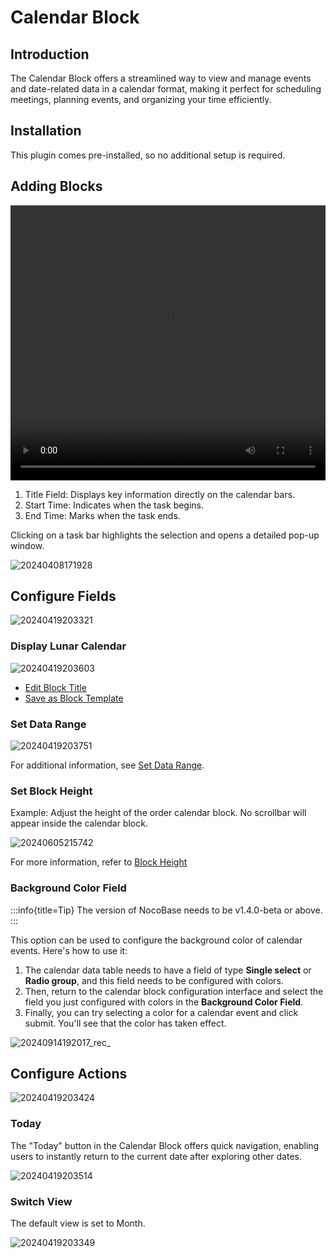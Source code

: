 # Calendar Block

<PluginInfo name="calendar"></PluginInfo>

## Introduction

The Calendar Block offers a streamlined way to view and manage events and date-related data in a calendar format, making it perfect for scheduling meetings, planning events, and organizing your time efficiently.

## Installation

This plugin comes pre-installed, so no additional setup is required.

## Adding Blocks

<video width="100%" height="440" controls>
      <source src="https://static-docs.nocobase.com/20240419201640.mp4" type="video/mp4">
</video>

1. Title Field: Displays key information directly on the calendar bars.
2. Start Time: Indicates when the task begins.
3. End Time: Marks when the task ends.

Clicking on a task bar highlights the selection and opens a detailed pop-up window.

![20240408171928](https://static-docs.nocobase.com/20240408171928.png)

## Configure Fields

![20240419203321](https://static-docs.nocobase.com/20240419203321.png)

### Display Lunar Calendar

![20240419203603](https://static-docs.nocobase.com/20240419203603.png)

- [Edit Block Title](/handbook/ui/blocks/block-settings/block-title)
- [Save as Block Template](/handbook/ui/blocks/block-settings/block-template)

### Set Data Range

![20240419203751](https://static-docs.nocobase.com/20240419203751.png)

For additional information, see [Set Data Range](/handbook/ui/blocks/block-settings/data-scope).

### Set Block Height

Example: Adjust the height of the order calendar block. No scrollbar will appear inside the calendar block.

![20240605215742](https://static-docs.nocobase.com/20240605215742.gif)

For more information, refer to [Block Height](/handbook/ui/blocks/block-settings/block-height)

### Background Color Field

:::info{title=Tip}
The version of NocoBase needs to be v1.4.0-beta or above.
:::

This option can be used to configure the background color of calendar events. Here's how to use it:

1. The calendar data table needs to have a field of type **Single select** or **Radio group**, and this field needs to be configured with colors.
2. Then, return to the calendar block configuration interface and select the field you just configured with colors in the **Background Color Field**.
3. Finally, you can try selecting a color for a calendar event and click submit. You'll see that the color has taken effect.

![20240914192017_rec_](https://static-docs.nocobase.com/20240914192017_rec_.gif)

## Configure Actions

![20240419203424](https://static-docs.nocobase.com/20240419203424.png)

### Today

The "Today" button in the Calendar Block offers quick navigation, enabling users to instantly return to the current date after exploring other dates.

![20240419203514](https://static-docs.nocobase.com/20240419203514.png)

### Switch View

The default view is set to Month.

![20240419203349](https://static-docs.nocobase.com/20240419203349.png)
